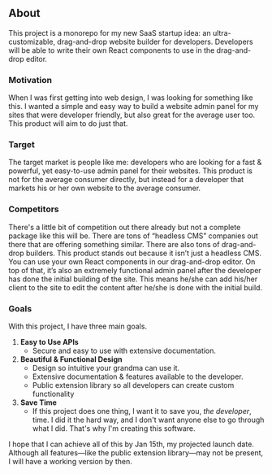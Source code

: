 ## About
This project is a monorepo for my new SaaS startup idea: an ultra-customizable, drag-and-drop website builder for developers. Developers will be able to write their own React components to use in the drag-and-drop editor.

### Motivation
When I was first getting into web design, I was looking for something like this. I wanted a simple and easy way to build a website admin panel for my sites that were developer friendly, but also great for the average user too. This product will aim to do just that.

### Target
The target market is people like me: developers who are looking for a fast & powerful, yet easy-to-use admin panel for their websites. This product is not for the average consumer directly, but instead for a developer that markets his or her own website to the average consumer.

### Competitors
There's a little bit of competition out there already but not a complete package like this will be. There are tons of “headless CMS” companies out there that are offering something similar. There are also tons of drag-and-drop builders. This product stands out because it isn’t just a headless CMS. You can use your own React components in our drag-and-drop editor. On top of that, it’s also an extremely functional admin panel after the developer has done the initial building of the site. This means he/she can add his/her client to the site to edit the content after he/she is done with the initial build.

### Goals
With this project, I have three main goals.
1. **Easy to Use APIs**
	- Secure and easy to use with extensive documentation.
2. **Beautiful & Functional Design**
	- Design so intuitive your grandma can use it.
	- Extensive documentation & features available to the developer.
	- Public extension library so all developers can create custom functionality
3. **Save Time**
	- If this project does one thing, I want it to save you, *the developer*, time. I did it the hard way, and I don't want anyone else to go through what I did. That's why I'm creating this software.

I hope that I can achieve all of this by Jan 15th, my projected launch date. Although all features—like the public extension library—may not be present, I will have a working version by then.
